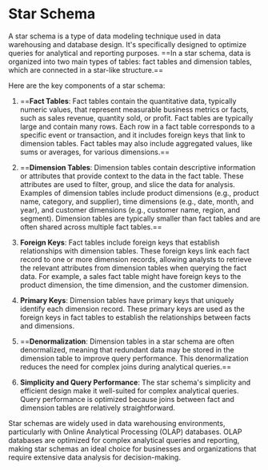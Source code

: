 # Star Schema
A star schema is a type of data modeling technique used in data warehousing and database design. It's specifically designed to optimize queries for analytical and reporting purposes. ==In a star schema, data is organized into two main types of tables: fact tables and dimension tables, which are connected in a star-like structure.==

Here are the key components of a star schema:

1. ==**Fact Tables**: Fact tables contain the quantitative data, typically numeric values, that represent measurable business metrics or facts, such as sales revenue, quantity sold, or profit. Fact tables are typically large and contain many rows. Each row in a fact table corresponds to a specific event or transaction, and it includes foreign keys that link to dimension tables. Fact tables may also include aggregated values, like sums or averages, for various dimensions.==

2. ==**Dimension Tables**: Dimension tables contain descriptive information or attributes that provide context to the data in the fact table. These attributes are used to filter, group, and slice the data for analysis. Examples of dimension tables include product dimensions (e.g., product name, category, and supplier), time dimensions (e.g., date, month, and year), and customer dimensions (e.g., customer name, region, and segment). Dimension tables are typically smaller than fact tables and are often shared across multiple fact tables.==

3. **Foreign Keys**: Fact tables include foreign keys that establish relationships with dimension tables. These foreign keys link each fact record to one or more dimension records, allowing analysts to retrieve the relevant attributes from dimension tables when querying the fact data. For example, a sales fact table might have foreign keys to the product dimension, the time dimension, and the customer dimension.

4. **Primary Keys**: Dimension tables have primary keys that uniquely identify each dimension record. These primary keys are used as the foreign keys in fact tables to establish the relationships between facts and dimensions.

5. ==**Denormalization**: Dimension tables in a star schema are often denormalized, meaning that redundant data may be stored in the dimension table to improve query performance. This denormalization reduces the need for complex joins during analytical queries.==

6. **Simplicity and Query Performance**: The star schema's simplicity and efficient design make it well-suited for complex analytical queries. Query performance is optimized because joins between fact and dimension tables are relatively straightforward.

Star schemas are widely used in data warehousing environments, particularly with Online Analytical Processing (OLAP) databases. OLAP databases are optimized for complex analytical queries and reporting, making star schemas an ideal choice for businesses and organizations that require extensive data analysis for decision-making.